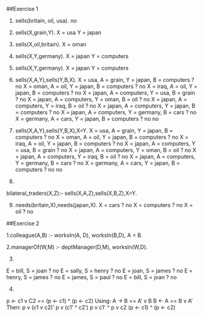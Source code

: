 ##Exercise 1
1. sells(britain, oil, usa).
no

2. sells(X,grain,Y).
X = usa
Y = japan

3. sells(X,oil,britain).
X = oman

4. sells(X,Y,germany).
X = japan
Y = computers

5. sells(X,Y,germany).
X = japan
Y = computers

6. sells(X,A,Y),sells(Y,B,X).
X = usa,
A = grain,
Y = japan,
B = computers ? no
X = oman,
A = oil,
Y = japan,
B = computers ? no
X = iraq,
A = oil,
Y = japan,
B = computers ? no
X = japan,
A = computers,
Y = usa,
B = grain ? no
X = japan,
A = computers,
Y = oman,
B = oil ? no
X = japan,
A = computers,
Y = iraq,
B = oil ? no
X = japan,
A = computers,
Y = japan,
B = computers ? no
X = japan,
A = computers,
Y = germany,
B = cars ? no
X = germany,
A = cars,
Y = japan,
B = computers ? no
no

7. sells(X,A,Y),sells(Y,B,X),X\=Y.
X = usa,
A = grain,
Y = japan,
B = computers ? no
X = oman,
A = oil,
Y = japan,
B = computers ? no
X = iraq,
A = oil,
Y = japan,
B = computers ? no
X = japan,
A = computers,
Y = usa,
B = grain ? no
X = japan,
A = computers,
Y = oman,
B = oil ? no
X = japan,
A = computers,
Y = iraq,
B = oil ? no
X = japan,
A = computers,
Y = germany,
B = cars ? no
X = germany,
A = cars,
Y = japan,
B = computers ? no
no

8.
bilateral_traders(X,Z):- sells(X,A,Z),sells(X,B,Z),X\=Y.

9. needs(britain,X),needs(japan,X).
X = cars ? no
X = computers ? no
X = oil ? no

##Exercise 2

1.colleague(A,B) :- worksIn(A, D), worksIn(B,D), A \= B.

2.managerOf(W,M) :- deptManager(D,M), worksIn(W,D).

3.
E = bill,
S = joan ? no
E = sally,
S = henry ? no
E = joan,
S = james ? no
E = henry,
S = james ? no
E = james,
S = paul ? no
E = bill,
S = joan ? no

4.
p <- c1 v C2 == (p <- c1) ^ (p <- c2)
Using:
A -> B == A’ v B
B <- A == B v A’
Then:
p v (c1 v c2)’
p v (c1’ ^ c2’)
p v c1’ ^ p v c2
(p <- c1) ^ (p <- c2)